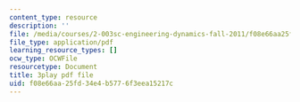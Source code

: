 ```yaml
---
content_type: resource
description: ''
file: /media/courses/2-003sc-engineering-dynamics-fall-2011/f08e66aa25fd34e4b5776f3eea15217c_mB_rrEN_Ltc.pdf
file_type: application/pdf
learning_resource_types: []
ocw_type: OCWFile
resourcetype: Document
title: 3play pdf file
uid: f08e66aa-25fd-34e4-b577-6f3eea15217c
---
```

